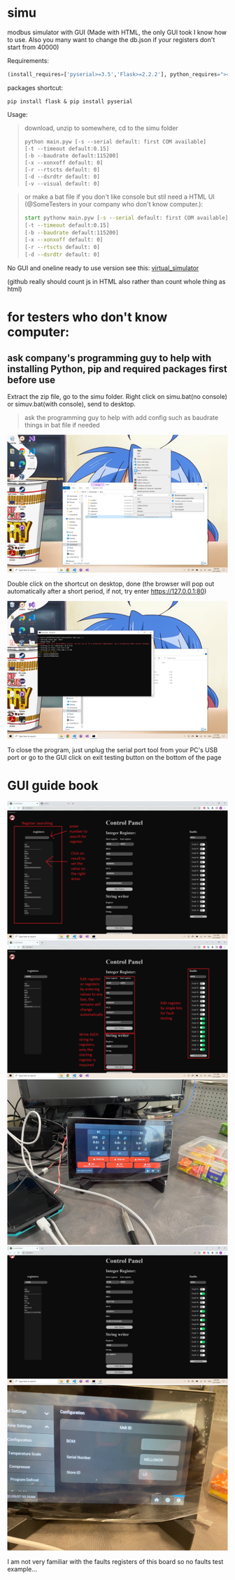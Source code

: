 # simu
modbus simulator with GUI (Made with HTML, the only GUI took I know how to use. Also you many want to change the db.json if your registers don't start from 40000)

Requirements:

```python
(install_requires=['pyserial>=3.5','Flask>=2.2.2'], python_requires=">=3.9")
```

packages shortcut:

```shell
pip install flask & pip install pyserial
```

Usage:

> download, unzip to somewhere, cd to the simu folder
> ```shell
> python main.pyw [-s --serial default: first COM available]
> [-t --timeout default:0.15] 
> [-b --baudrate default:115200]
> [-x --xonxoff default: 0]
> [-r --rtscts default: 0]
> [-d --dsrdtr default: 0]
> [-v --visual default: 0]
> ```

> or make a bat file if you don't like console but stil need a HTML UI (@SomeTesters in your company who don't know computer.):
> ```bat
> start pythonw main.pyw [-s --serial default: first COM available]
> [-t --timeout default:0.15] 
> [-b --baudrate default:115200]
> [-x --xonxoff default: 0]
> [-r --rtscts default: 0]
> [-d --dsrdtr default: 0]
> ```
No GUI and oneline ready to use version see this: [virtual_simulator](https://github.com/DAF201/virtual_simulator)

(github really should count js in HTML also rather than count whole thing as html)

# for testers who don't know computer:

## ask company's programming guy to help with installing Python, pip and required packages first before use

Extract the zip file, go to the simu folder. Right click on simu.bat(no console) or simuv.bat(with console), send to desktop. 

> ask the programming guy to help with add config such as baudrate things in bat file if needed

<img src='https://github.com/DAF201/simu/blob/main/images/Screenshot%20(142).png'>

Double click on the shortcut on desktop, done (the browser will pop out automatically after a short period, if not, try enter https://127.0.0.1:80)

<img src='https://github.com/DAF201/simu/blob/main/images/Screenshot%20(145).png'>

To close the program, just unplug the serial port tool from your PC's USB port or go to the GUI click on exit testing button on the bottom of the page

# GUI guide book

<img src='https://github.com/DAF201/simu/blob/main/images/Screenshot%20(146).png'>

<img src='https://github.com/DAF201/simu/blob/main/images/Screenshot%20(144).png'>

<img src='https://github.com/DAF201/simu/blob/main/images/B9E3300F-D894-4E76-B257-D8949BBBC91D.jpg'>

<img src='https://github.com/DAF201/simu/blob/main/images/Screenshot%20(147).png'>

<img src='https://github.com/DAF201/simu/blob/main/images/61E45682-4AF9-4503-B197-2DED6C8FD722.jpg'>

I am not very familiar with the faults registers of this board so no faults test example...
